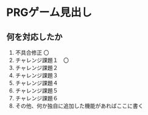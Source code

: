 # PRGゲーム見出し
## 何を対応したか

1. 不具合修正 〇
1. チャレンジ課題１　〇
1. チャレンジ課題２
1. チャレンジ課題３
1. チャレンジ課題４
1. チャレンジ課題５
1. チャレンジ課題６
1. その他、何か独自に追加した機能があればここに書く
